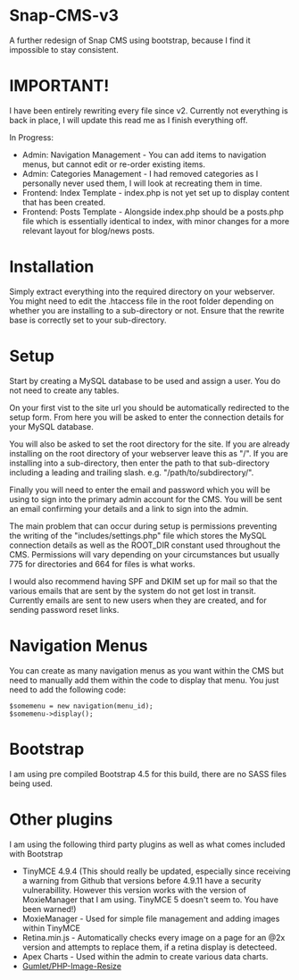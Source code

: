 # Snap-CMS-v3
A further redesign of Snap CMS using bootstrap, because I find it impossible to stay consistent.

# IMPORTANT!
I have been entirely rewriting every file since v2. Currently not everything is back in place, I will update this read me as I finish everything off. 

In Progress:
* Admin: Navigation Management - You can add items to navigation menus, but cannot edit or re-order existing items. 
* Admin: Categories Management - I had removed categories as I personally never used them, I will look at recreating them in time.
* Frontend: Index Template - index.php is not yet set up to display content that has been created. 
* Frontend: Posts Template - Alongside index.php should be a posts.php file which is essentially identical to index, with minor changes for a more relevant layout for blog/news posts.

# Installation
Simply extract everything into the required directory on your webserver. You might need to edit the .htaccess file in the root folder depending on whether you are installing to a sub-directory or not. Ensure that the rewrite base is correctly set to your sub-directory.

# Setup
Start by creating a MySQL database to be used and assign a user. You do not need to create any tables.

On your first vist to the site url you should be automatically redirected to the setup form. From here you will be asked to enter the connection details for your MySQL database.

You will also be asked to set the root directory for the site. If you are already installing on the root directory of your webserver leave this as "/". If you are installing into a sub-directory, then enter the path to that sub-directory including a leading and trailing slash. e.g. "/path/to/subdirectory/".

Finally you will need to enter the email and password which you will be using to sign into the primary admin account for the CMS. You will be sent an email confirming your details and a link to sign into the admin.

The main problem that can occur during setup is permissions preventing the writing of the "includes/settings.php" file which stores the MySQL connection details as well as the ROOT_DIR constant used throughout the CMS. Permissions will vary depending on your circumstances but usually 775 for directories and 664 for files is what works.

I would also recommend having SPF and DKIM set up for mail so that the various emails that are sent by the system do not get lost in transit. Currently emails are sent to new users when they are created, and for sending password reset links. 

# Navigation Menus
You can create as many navigation menus as you want within the CMS but need to manually add them within the code to display that menu. You just need to add the following code:
    
    $somemenu = new navigation(menu_id);
    $somemenu->display();

# Bootstrap
I am using pre compiled Bootstrap 4.5 for this build, there are no SASS files being used. 

# Other plugins
I am using the following third party plugins as well as what comes included with Bootstrap
* TinyMCE 4.9.4 (This should really be updated, especially since receiving a warning from Github that versions before 4.9.11 have a security vulnerabillity. However this version works with the version of MoxieManager that I am using. TinyMCE 5 doesn't seem to. You have been warned!)
* MoxieManager - Used for simple file management and adding images within TinyMCE
* Retina.min.js - Automatically checks every image on a page for an @2x version and attempts to replace them, if a retina display is detecteed.
* Apex Charts - Used within the admin to create various data charts.
* [Gumlet/PHP-Image-Resize](https://github.com/gumlet/php-image-resize)
